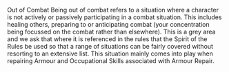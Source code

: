 Out of Combat Being out of combat refers to a situation where a character is not actively or passively participating in a combat situation. This includes healing others, preparing to or anticipating combat (your concentration being focussed on the combat rather than elsewhere). This is a grey area and we ask that where it is referenced in the rules that the Spirit of the Rules be used so that a range of situations can be fairly covered without resorting to an extensive list. This situation mainly comes into play when repairing Armour and Occupational Skills associated with Armour Repair.
